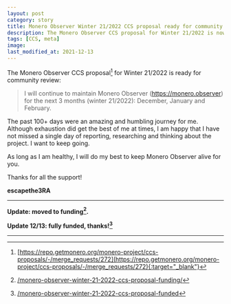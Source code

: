 ```yaml
---
layout: post
category: story
title: Monero Observer Winter 21/2022 CCS proposal ready for community review
description: The Monero Observer CCS proposal for Winter 21/2022 is now ready for community review.
tags: [CCS, meta]
image: 
last_modified_at: 2021-12-13
---
```


The Monero Observer CCS proposal[^1] for Winter 21/2022 is ready for community review:

> I will continue to maintain Monero Observer (https://monero.observer) for the next 3 months (winter 21/2022): December, January and February.

The past 100+ days were an amazing and humbling journey for me. Although exhaustion did get the best of me at times, I am happy that I have not missed a single day of reporting, researching and thinking about the project. I want to keep going.

As long as I am healthy, I will do my best to keep Monero Observer alive for you.

Thanks for all the support!

**escapethe3RA**

---

**Update: moved to funding[^2].**

**Update 12/13: fully funded, thanks![^3]**

---

[^1]: [https://repo.getmonero.org/monero-project/ccs-proposals/-/merge_requests/272](https://repo.getmonero.org/monero-project/ccs-proposals/-/merge_requests/272){:target="_blank"}
[^2]: [/monero-observer-winter-21-2022-ccs-proposal-funding/](/monero-observer-winter-21-2022-ccs-proposal-funding/)
[^3]: [/monero-observer-winter-21-2022-ccs-proposal-funded](/monero-observer-winter-21-2022-ccs-proposal-funded)
